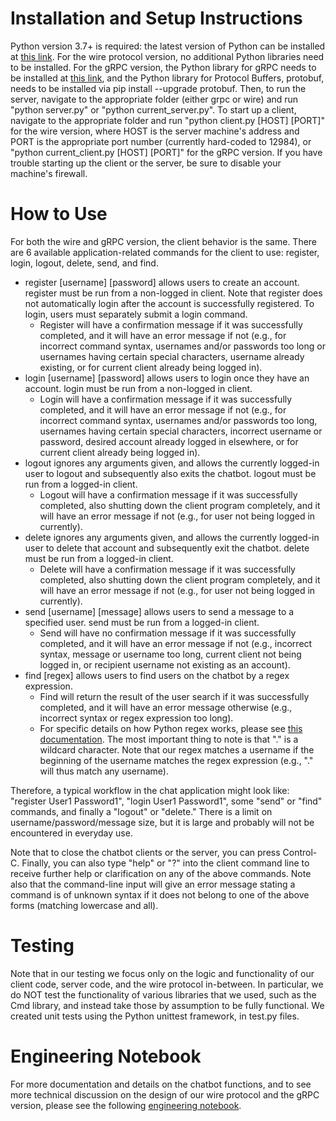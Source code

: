 # Installation and Setup Instructions
Python version 3.7+ is required: the latest version of Python can be installed at [this link](https://www.python.org/downloads/).
For the wire protocol version, no additional Python libraries need to be installed. For the gRPC version, the Python library for gRPC needs to be installed at [this link](https://grpc.io/docs/languages/python/quickstart/), and the Python library for Protocol Buffers, protobuf, needs to be installed via pip install --upgrade protobuf.
Then, to run the server, navigate to the appropriate folder (either grpc or wire) and run "python server.py" or "python current_server.py". To start up a client, navigate to the appropriate folder and run "python client.py [HOST] [PORT]" for the wire version, where HOST is the server machine's address and PORT is the appropriate port number (currently hard-coded to 12984), or "python current_client.py [HOST] [PORT]" for the gRPC version. 
If you have trouble starting up the client or the server, be sure to disable your machine's firewall.

# How to Use
For both the wire and gRPC version, the client behavior is the same. There are 6 available application-related commands for the client to use: register, login, logout, delete, send, and find. 
* register [username] [password] allows users to create an account. register must be run from a non-logged in client. Note that register does not automatically login after the account is successfully registered. To login, users must separately submit a login command. 
    * Register will have a confirmation message if it was successfully completed, and it will have an error message if not (e.g., for incorrect command syntax, usernames and/or passwords too long or usernames having certain special characters, username already existing, or for current client already being logged in).
* login [username] [password] allows users to login once they have an account. login must be run from a non-logged in client.
    * Login will have a confirmation message if it was successfully completed, and it will have an error message if not (e.g., for incorrect command syntax, usernames and/or passwords too long, usernames having certain special characters, incorrect username or password, desired account already logged in elsewhere, or for current client already being logged in).  
* logout ignores any arguments given, and allows the currently logged-in user to logout and subsequently also exits the chatbot. logout must be run from a logged-in client.
    * Logout will have a confirmation message if it was successfully completed, also shutting down the client program completely, and it will have an error message if not (e.g., for user not being logged in currently).
* delete ignores any arguments given, and allows the currently logged-in user to delete that account and subsequently exit the chatbot. delete must be run from a logged-in client.
    * Delete will have a confirmation message if it was successfully completed, also shutting down the client program completely, and it will have an error message if not (e.g., for user not being logged in currently).
* send [username] [message] allows users to send a message to a specified user. send must be run from a logged-in client.
    * Send will have no confirmation message if it was successfully completed, and it will have an error message if not (e.g., incorrect syntax, message or username too long, current client not being logged in, or recipient username not existing as an account).
* find [regex] allows users to find users on the chatbot by a regex expression.
    * Find will return the result of the user search if it was successfully completed, and it will have an error message otherwise (e.g., incorrect syntax or regex expression too long).
    * For specific details on how Python regex works, please see [this documentation](https://www.w3schools.com/python/python_regex.asp). The most important thing to note is that "." is a wildcard character. Note that our regex matches a username if the beginning of the username matches the regex expression (e.g., "." will thus match any username). 

Therefore, a typical workflow in the chat application might look like: "register User1 Password1", "login User1 Password1", some "send" or "find" commands, and finally a "logout" or "delete." There is a limit on username/password/message size, but it is large and probably will not be encountered in everyday use. 

Note that to close the chatbot clients or the server, you can press Control-C. Finally, you can also type "help" or "?" into the client command line to receive further help or clarification on any of the above commands. Note also that the command-line input will give an error message stating a command is of unknown syntax if it does not belong to one of the above forms (matching lowercase and all).

# Testing
Note that in our testing we focus only on the logic and functionality of our client code, server code, and the wire protocol in-between. In particular, we do NOT test the functionality of various libraries that we used, such as the Cmd library, and instead take those by assumption to be fully functional. We created unit tests using the Python unittest framework, in test.py files.

# Engineering Notebook
For more documentation and details on the chatbot functions, and to see more technical discussion on the design of our wire protocol and the gRPC version, please see the following [engineering notebook](https://docs.google.com/document/d/1_woX4jMeICmyr4oACuNrLt2HmFSQO7RKk35GuqDuTLs/edit?usp=sharing).
